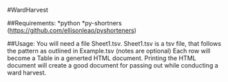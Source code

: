#WardHarvest

##Requirements:
*python
*py-shortners (https://github.com/ellisonleao/pyshorteners)


##Usage:
You will need a file Sheet1.tsv. Sheet1.tsv is a tsv file, that follows the pattern as outlined in Example.tsv (notes are optional)
Each row will become a Table in a generted HTML document. Printing the HTML document will create a good document for passing out while 
conducting a ward harvest. 